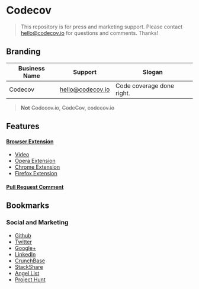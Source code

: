 Codecov
=======
> This repository is for press and marketing support. Please contact hello@codecov.io for questions and comments. Thanks!

## Branding

| Business Name |     Support      |        Slogan             |
| ------------- | ---------------- | ------------------------- |
| Codecov       | hello@codecov.io | Code coverage done right. |
> **Not** ~~Codecov.io~~, ~~CodeCov~~, ~~codecov.io~~

## Features

#### [Browser Extension](https://github.com/codecov/browser-extension)
- [Video](https://www.youtube.com/watch?v=d6wJKODB8_g)
- [Opera Extension](https://addons.opera.com/developer/extensions/details/codecov-extension/)
- [Chrome Extension](https://chrome.google.com/webstore/detail/codecov-extension/keefkhehidemnokodkdkejapdgfjmijf)
- [Firefox Extension](https://addons.mozilla.org/en-US/firefox/addon/codecov-extension/)

#### [Pull Request Comment](https://github.com/codecov/media/blob/master/features/pull-request-comment.md)


## Bookmarks

### Social and Marketing
- [Github](https://github.com/codecov)
- [Twitter](https://twitter.com/codecov)
- [Google+](https://plus.google.com/u/0/b/104298400123069697768/)
- [LinkedIn](https://www.linkedin.com/company/codecov)
- [CrunchBase](https://www.crunchbase.com/organization/codecov)
- [StackShare](http://stackshare.io/codecov/codecov/details)
- [Angel List](https://angel.co/codecov)
- [Project Hunt](http://www.producthunt.com/posts/codecov)
